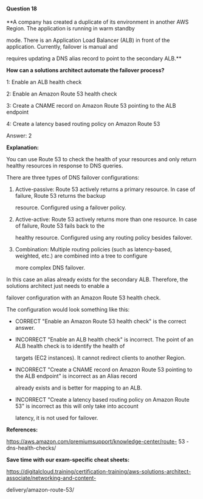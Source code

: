 #### Question  18


**A company has created a duplicate of its environment in another AWS Region. The application is running in warm standby

mode. There is an Application Load Balancer (ALB) in front of the application. Currently, failover is manual and

requires updating a DNS alias record to point to the secondary ALB.**


**How can a solutions architect automate the failover process?**


1: Enable an ALB health check


2: Enable an Amazon Route 53 health check


3: Create a CNAME record on Amazon Route 53 pointing to the ALB endpoint


4: Create a latency based routing policy on Amazon Route 53


Answer: 2


**Explanation:**


You can use Route 53 to check the health of your resources and only return healthy resources in response to DNS queries.

There are three types of DNS failover configurations:


1. Active-passive: Route 53 actively returns a primary resource. In case of failure, Route 53 returns the backup

   resource. Configured using a failover policy.

2. Active-active: Route 53 actively returns more than one resource. In case of failure, Route 53 fails back to the

   healthy resource. Configured using any routing policy besides failover.

3. Combination: Multiple routing policies (such as latency-based, weighted, etc.) are combined into a tree to configure

   more complex DNS failover.


In this case an alias already exists for the secondary ALB. Therefore, the solutions architect just needs to enable a

failover configuration with an Amazon Route 53 health check.


The configuration would look something like this:


- CORRECT "Enable an Amazon Route 53 health check" is the correct answer.


- INCORRECT "Enable an ALB health check" is incorrect. The point of an ALB health check is to identify the health of

  targets (EC2 instances). It cannot redirect clients to another Region.


- INCORRECT "Create a CNAME record on Amazon Route 53 pointing to the ALB endpoint" is incorrect as an Alias record

  already exists and is better for mapping to an ALB.


- INCORRECT "Create a latency based routing policy on Amazon Route 53" is incorrect as this will only take into account

  latency, it is not used for failover.


**References:**


https://aws.amazon.com/premiumsupport/knowledge-center/route- 53 - dns-health-checks/


**Save time with our exam-specific cheat sheets:**


https://digitalcloud.training/certification-training/aws-solutions-architect-associate/networking-and-content-

delivery/amazon-route-53/

